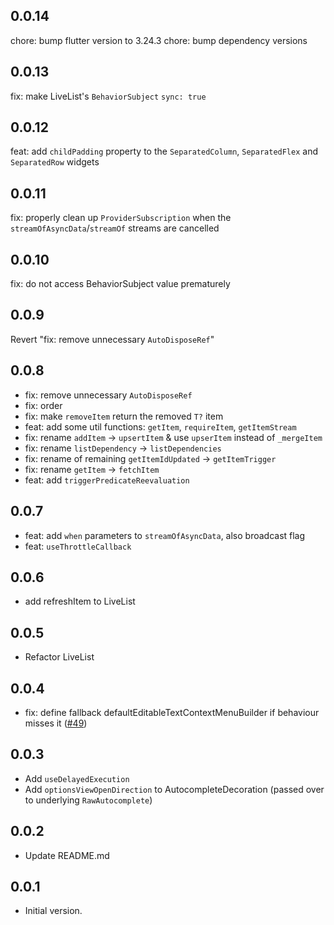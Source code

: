 ## 0.0.14

chore: bump flutter version to 3.24.3
chore: bump dependency versions

## 0.0.13

fix: make LiveList's `BehaviorSubject` `sync: true`

## 0.0.12

feat: add `childPadding` property to the `SeparatedColumn`, `SeparatedFlex` and `SeparatedRow` widgets

## 0.0.11

fix: properly clean up `ProviderSubscription` when the `streamOfAsyncData`/`streamOf` streams are cancelled

## 0.0.10

fix: do not access BehaviorSubject value prematurely

## 0.0.9

Revert "fix: remove unnecessary `AutoDisposeRef`"

## 0.0.8

- fix: remove unnecessary `AutoDisposeRef`
- fix: order
- fix: make `removeItem` return the removed `T?` item
- feat: add some util functions: `getItem`, `requireItem`, `getItemStream`
- fix: rename `addItem` -> `upsertItem` & use `upserItem` instead of `_mergeItem`
- fix: rename `listDependency` -> `listDependencies`
- fix: rename of remaining `getItemIdUpdated` -> `getItemTrigger`
- fix: rename `getItem` -> `fetchItem`
- feat: add `triggerPredicateReevaluation`

## 0.0.7

- feat: add `when` parameters to `streamOfAsyncData`, also broadcast flag
- feat: `useThrottleCallback`

## 0.0.6

- add refreshItem to LiveList

## 0.0.5

- Refactor LiveList

## 0.0.4

- fix: define fallback defaultEditableTextContextMenuBuilder if behaviour misses it ([#49](https://github.com/Vlabs-development/v_flutter_core/pull/49))

## 0.0.3

- Add `useDelayedExecution`
- Add `optionsViewOpenDirection` to AutocompleteDecoration (passed over to underlying `RawAutocomplete`)

## 0.0.2

- Update README.md

## 0.0.1

- Initial version.
